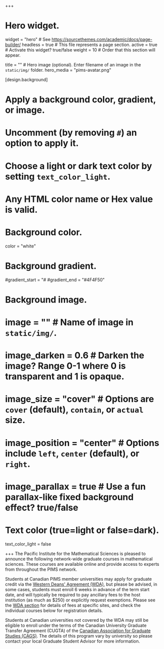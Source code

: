 +++
# Hero widget.
widget = "hero"  # See https://sourcethemes.com/academic/docs/page-builder/
headless = true  # This file represents a page section.
active = true  # Activate this widget? true/false
weight = 10  # Order that this section will appear.

title = "" # Hero image (optional). Enter filename of an image in the `static/img/` folder.
hero_media = "pims-avatar.png"

[design.background]
  # Apply a background color, gradient, or image.
  #   Uncomment (by removing `#`) an option to apply it.
  #   Choose a light or dark text color by setting `text_color_light`.
  #   Any HTML color name or Hex value is valid.

  # Background color.
  color = "white"
  
  # Background gradient.
  #gradient_start = "#
  #gradient_end = "#4F4F50"
  
  # Background image.
  # image = ""  # Name of image in `static/img/`.
  # image_darken = 0.6  # Darken the image? Range 0-1 where 0 is transparent and 1 is opaque.
  # image_size = "cover"  #  Options are `cover` (default), `contain`, or `actual` size.
  # image_position = "center"  # Options include `left`, `center` (default), or `right`.
  # image_parallax = true  # Use a fun parallax-like fixed background effect? true/false
  
  # Text color (true=light or false=dark).
  text_color_light = false

+++
The Pacific Institute for the Mathematical Sciences is pleased to announce the
following network-wide graduate courses in mathematical sciences. These courses
are available online and provide access to experts from throughout the PIMS
network.

Students at Canadian PIMS member universities may apply for graduate
credit via the <a href="#wda">Western Deans' Agreement (WDA)</i></a>, but please be
advised, in some cases, students must enroll 6 weeks in advance of the term
start date, and will typically be required to pay ancillary fees to the
host institution (as much as $250) or explicitly request exemptions.  Please
see the <a href="#wda">WDA section</a> for details of fees at
specific sites, and check the individual courses below for registration
details.

Students at Canadian universities not covered by the WDA may still be eligible
to enroll under the terms of the Canadian University Graduate Transfer Agreement
(CUGTA) of the [Canadian Association for Graduate Studies
(CAGS)](https://cags.ca/). The details of this program vary by university so
please contact your local Graduate Student Advisor for more information.
